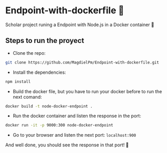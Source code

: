 # Endpoint-with-dockerfile 🚀

Scholar project runing a Endpoint with Node.js in a Docker container 🐋

## Steps to run the proyect

* Clone the repo:
```bash
git clone https://github.com/MagdielPm/Endpoint-with-dockerfile.git
``` 

* Install the dependencies:
```bash
npm install
``` 

* Build the docker file, but you have to run your docker before to run the next comand: 
```bash
docker build -t node-docker-endpoint .
``` 
* Run the docker container and listen the response in the port: 
```bash
docker run -it -p 9000:300 node-docker-endpoint
``` 
* Go to your browser and listen the next port: 
`localhost:900`

And well done, you should see the response in that port! 🚀
